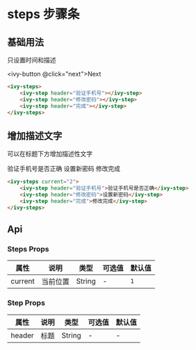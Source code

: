 # steps 步骤条

## 基础用法

只设置时间和描述

<ivy-steps id="steps1">
    <ivy-step  header="验证手机号"></ivy-step>
    <ivy-step header="修改密码"></ivy-step>
    <ivy-step header="完成"></ivy-step>
</ivy-steps>

<ivy-button @click="next">Next</ivy-button >

```html
<ivy-steps>
    <ivy-step header="验证手机号"></ivy-step>
    <ivy-step header="修改密码"></ivy-step>
    <ivy-step header="完成"></ivy-step>
</ivy-steps>
```

## 增加描述文字

可以在标题下方增加描述性文字

<ivy-steps current="2">
    <ivy-step  header="验证手机号">验证手机号是否正确</ivy-step>
    <ivy-step header="修改密码">设置新密码</ivy-step>
    <ivy-step header="完成">修改完成</ivy-step>
</ivy-steps>

```html
<ivy-steps current="2">
    <ivy-step header="验证手机号">验证手机号是否正确</ivy-step>
    <ivy-step header="修改密码">设置新密码</ivy-step>
    <ivy-step header="完成">修改完成</ivy-step>
</ivy-steps>
```

<!-- 增加注释，否则页面显示不完整 -->

## Api

### Steps Props

| 属性    | 说明     | 类型   | 可选值 | 默认值 |
| ------- | -------- | ------ | ------ | ------ |
| current | 当前位置 | String | -      | `1`    |

### Step Props

| 属性   | 说明 | 类型   | 可选值 | 默认值 |
| ------ | ---- | ------ | ------ | ------ |
| header | 标题 | String | -      | -      |

<script setup>
import { ref } from 'vue';
const active = ref('0');

const next = ()=>{
    console.log(active.value);
    const int = parseInt(active.value);
    const el = document.querySelector('#steps1');
    if(int < 3) {
        active.value = String(int + 1);
    } else {
        active.value = "0";
    }
    // el.current = active.value
    el.setAttribute('current', active.value);
}
</script>

